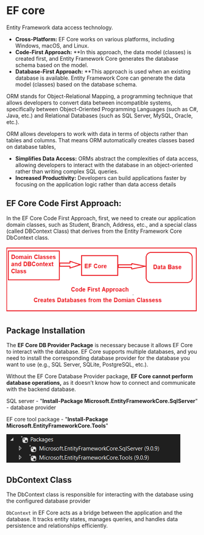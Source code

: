 # **EF core** 

Entity Framework data access technology.

* **Cross-Platform:** EF Core works on various platforms, including Windows, macOS, and Linux.
* **Code-First Approach:** **In this approach, the data model (classes) is created first, and Entity Framework Core generates the database schema based on the model.
* **Database-First Approach:** **This approach is used when an existing database is available. Entity Framework Core can generate the data model (classes) based on the database schema.

ORM stands for Object-Relational Mapping, a programming technique that allows developers to convert data between incompatible systems, specifically between Object-Oriented Programming Languages (such as C#, Java, etc.) and Relational Databases (such as SQL Server, MySQL, Oracle, etc.).

ORM allows developers to work with data in terms of objects rather than tables and columns. That means ORM automatically creates classes based on database tables,

* **Simplifies Data Access:** ORMs abstract the complexities of data access, allowing developers to interact with the database in an object-oriented rather than writing complex SQL queries.
* **Increased Productivity:** Developers can build applications faster by focusing on the application logic rather than data access details	

## **EF Core Code First Approach:**

In the EF Core Code First Approach, first, we need to create our application domain classes, such as Student, Branch, Address, etc., and a special class (called DBContext Class) that derives from the Entity Framework Core DbContext class.

![1760245790801](image/EFcorelearning/1760245790801.png)

## **Package Installation**

The **EF Core DB Provider Package** is necessary because it allows EF Core to interact with the database. EF Core supports multiple databases, and you need to install the corresponding database provider for the database you want to use (e.g., SQL Server, SQLite, PostgreSQL, etc.).

Without the EF Core Database Provider package, **EF Core cannot perform database operations,** as it doesn’t know how to connect and communicate with the backend database.

SQL server - "**Install-Package Microsoft.EntityFrameworkCore.SqlServer**" - database provider

EF core tool package - "**Install-Package Microsoft.EntityFrameworkCore.Tools**"

![1760246836799](image/EFcorelearning/1760246836799.png)

## **DbContext Class**

The DbContext class is responsible for interacting with the database using the configured database provider

`DbContext` in EF Core acts as a bridge between the application and the database. It tracks entity states, manages queries, and handles data persistence and relationships efficiently.
